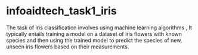 # infoaidtech_task1_iris
The task of iris classification involves using machine learning algorithms , It typically entails training a model on a dataset of iris flowers with known species and then using the trained model to predict the species of new, unseen iris flowers based on their measurements.
